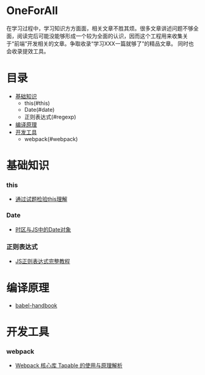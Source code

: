 # OneForAll

在学习过程中，学习知识方方面面，相关文章不胜其烦。很多文章讲述问题不够全面，阅读完后可能没能够形成一个较为全面的认识，因而这个工程用来收集关于“前端”开发相关的文章。争取收录“学习XXX一篇就够了”的精品文章。 同时也会收录提效工具。

# 目录 

* [基础知识](#basic)
  * this(#this)
  * Date(#date)
  * 正则表达式(#regexp)
* [编译原理](#compiler)
* [开发工具](#tools)
  * webpack(#webpack)

# <a id="basic"></a>基础知识

### <a id="this"></a>this

* [通过试题检验this理解](https://juejin.im/post/5e9bdcaf6fb9a03c4f3f9e32)

### <a id="regexp"></a>Date

* [时区与JS中的Date对象](https://juejin.im/post/5d23ef766fb9a07ea5681378)

### <a id="date"></a>正则表达式

* [JS正则表达式完整教程](https://juejin.im/post/5965943ff265da6c30653879)

# <a id="compiler"></a> 编译原理

* [babel-handbook](https://github.com/jamiebuilds/babel-handbook/blob/master/translations/zh-Hans/README.md)

# <a id="tools"></a> 开发工具

### <a id="webpack"></a>webpack 
  * [Webpack 核心库 Tapable 的使用与原理解析](https://juejin.im/post/5e0fef78e51d4541296e9fbd)
